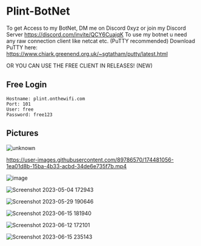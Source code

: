# Plint-BotNet
To get Access to my BotNet, DM me on Discord 0xyz or join my Discord Server https://discord.com/invite/QCY6CuajqK
To use my botnet u need any raw connection client like netcat etc. (PuTTY recommended)
Download PuTTY here: https://www.chiark.greenend.org.uk/~sgtatham/putty/latest.html

OR YOU CAN USE THE FREE CLIENT IN RELEASES! (NEW)

## Free Login
```
Hostname: plint.onthewifi.com
Port: 101
User: free
Password: free123
```

## Pictures
![unknown](https://user-images.githubusercontent.com/89786570/174449780-2ce50ff5-c525-4f4c-82cf-379b63e5b3ca.png)

https://user-images.githubusercontent.com/89786570/174481056-1ea01d8b-15ba-4b33-acbd-34de6e735f7b.mp4

![image](https://github.com/ASMRoyal/PlintNet/assets/89786570/12b0f932-15b3-4ee0-b726-32e356e4c44a)

![Screenshot 2023-05-04 172943](https://github.com/ASMRoyal/plint-botnet/assets/89786570/49ef1e56-c414-4e66-9c84-8bd956a9915c)

![Screenshot 2023-05-29 190646](https://github.com/ASMRoyal/plint-botnet/assets/89786570/2c0e4a3e-9ee2-47de-aafc-9e251b18cc16)

![Screenshot 2023-06-15 181940](https://github.com/ASMRoyal/plint-botnet/assets/89786570/a59ee812-4a57-44b3-ba11-30156e9b105d)

![Screenshot 2023-06-12 172101](https://github.com/ASMRoyal/plint-botnet/assets/89786570/9ff79c5a-29fc-45b1-9d3a-345d4373c2ca)

![Screenshot 2023-06-15 235143](https://github.com/ASMRoyal/plint-botnet/assets/89786570/1ca7d255-febc-42ab-b0c4-1d4d5ef61b0a)
